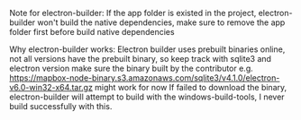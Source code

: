Note for electron-builder:
If the app folder is existed in the project, electron-builder won't build the native dependencies, make sure to remove the app folder first before build native dependencies

Why electron-builder works:
Electron builder uses prebuilt binaries online, not all versions have the prebuilt binary, so keep track with sqlite3 and electron version make sure the binary built by the contributor e.g.
https://mapbox-node-binary.s3.amazonaws.com/sqlite3/v4.1.0/electron-v6.0-win32-x64.tar.gz might work for now
If failed to download the binary, electron-builder will attempt to build with the windows-build-tools, I never build successfully with this.
